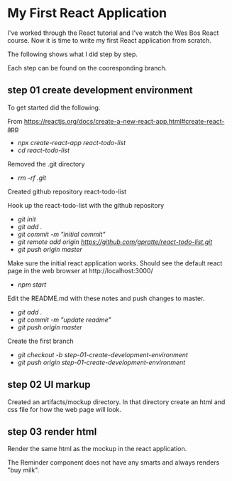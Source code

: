 # My First React Application
I've worked through the React tutorial and I've watch the Wes Bos
React course. Now it is time to write my first React application
from scratch. 

The following shows what I did step by step.

Each step can be found on the cooresponding branch. 

## step 01 create development environment
To get started did the following.

From https://reactjs.org/docs/create-a-new-react-app.html#create-react-app
* _npx create-react-app react-todo-list_
* _cd react-todo-list_ 

Removed the .git directory 
* _rm -rf .git_

Created github repository react-todo-list

Hook up the react-todo-list with the github repository
* _git init_
* _git add ._
* _git commit -m "initial commit"_
* _git remote add origin https://github.com/gpratte/react-todo-list.git_
* _git push origin master_

Make sure the initial react application works. Should see the default react page in the web browser at http://localhost:3000/
* _npm start_


Edit the README.md with these notes and push changes to master.
* _git add ._
* _git commit -m "update readme"_
* _git push origin master_


Create the first branch 
* _git checkout -b step-01-create-development-environment_
* _git push origin step-01-create-development-environment_

## step 02 UI markup
Created an artifacts/mockup directory. In that directory create an 
html and css file for how the web page will look.

## step 03 render html
Render the same html as the mockup in the react application.

The Reminder component does not have any smarts and always renders "buy milk".